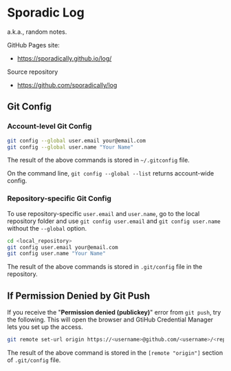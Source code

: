 # Sporadic Log

a.k.a., random notes.

GitHub Pages site:

- https://sporadically.github.io/log/

Source repository

- https://github.com/sporadically/log

## Git Config

### Account-level Git Config

```bash
git config --global user.email your@email.com
git config --global user.name "Your Name"
```

The result of the above commands is stored in `~/.gitconfig` file.

On the command line,
`git config --global --list` returns account-wide config.

### Repository-specific Git Config

To use repository-specific `user.email` and `user.name`,
go to the local repository folder and
use `git config user.email` and `git config user.name`
without the `--global` option.

```bash
cd <local_repository>
git config user.email your@email.com
git config user.name "Your Name"
```

The result of the above commands is stored in
`.git/config` file in the repository.

## If Permission Denied by Git Push

If you receive the "**Permission denied (publickey)**" error
from `git push`,
try the following.
This will open the browser and
GtiHub Credential Manager lets you set up the access.

```bash
git remote set-url origin https://<username>@github.com/<username>/<repo>.git
```

The result of the above command is stored in
the `[remote "origin"]` section of `.git/config` file.
